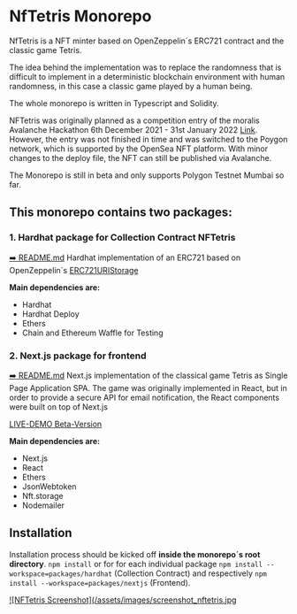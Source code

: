 # NfTetris Monorepo

NfTetris is a NFT minter based on OpenZeppelin´s ERC721 contract and the classic game Tetris.

The idea behind the implementation was to replace the randomness that is difficult to implement in a deterministic blockchain environment with human randomness, in this case a classic game played by a human being.

The whole monorepo is written in Typescript and Solidity.

NFTetris was originally planned as a competition entry of the moralis Avalanche Hackathon 6th December 2021 - 31st January 2022 [Link](https://moralis.io/avalanche-hackathon/). However, the entry was not finished in time and was switched to the Poygon network, which is supported by the OpenSea NFT platform. With minor changes to the deploy file, the NFT can still be published via Avalanche.

The Monorepo is still in beta and only supports Polygon Testnet Mumbai so far.

## This monorepo contains two packages:

### 1. Hardhat package for Collection Contract NFTetris

[:arrow_right: README.md](./packages/hardhat/README.md) Hardhat implementation of an ERC721 based on OpenZeppelin´s [ERC721URIStorage](https://github.com/OpenZeppelin/openzeppelin-contracts/blob/master/contracts/token/ERC721/extensions/ERC721URIStorage.sol)

**Main dependencies are:**

- Hardhat
- Hardhat Deploy
- Ethers
- Chain and Ethereum Waffle for Testing

### 2. Next.js package for frontend

[:arrow_right: README.md](./packages/nextjs/README.md) Next.js implementation of the classical game Tetris as Single Page Application SPA. The game was originally implemented in React, but in order to provide a secure API for email notification, the React components were built on top of Next.js

[LIVE-DEMO Beta-Version](https://nft-minter-nftetris.vercel.app/)

**Main dependencies are:**

- Next.js
- React
- Ethers
- JsonWebtoken
- Nft.storage
- Nodemailer

## Installation

Installation process should be kicked off **inside the monorepo´s root directory**.
`npm install` or for for each individual package `npm install --workspace=packages/hardhat` (Collection Contract) and respectively `npm install --workspace=packages/nextjs` (Frontend).

[![NFTetris Screenshot](/assets/images/screenshot_nftetris.jpg](https://nft-minter-nftetris.vercel.app/)
